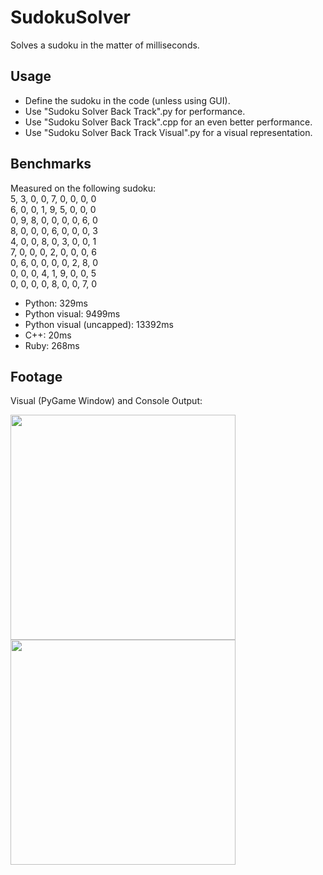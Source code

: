 # SudokuSolver
Solves a sudoku in the matter of milliseconds.

## Usage
- Define the sudoku in the code (unless using GUI).
- Use "Sudoku Solver Back Track".py for performance.
- Use "Sudoku Solver Back Track".cpp for an even better performance.
- Use "Sudoku Solver Back Track Visual".py for a visual representation.

## Benchmarks
Measured on the following sudoku:<br>
5, 3, 0, 0, 7, 0, 0, 0, 0<br>
6, 0, 0, 1, 9, 5, 0, 0, 0<br>
0, 9, 8, 0, 0, 0, 0, 6, 0<br>
8, 0, 0, 0, 6, 0, 0, 0, 3<br>
4, 0, 0, 8, 0, 3, 0, 0, 1<br>
7, 0, 0, 0, 2, 0, 0, 0, 6<br>
0, 6, 0, 0, 0, 0, 2, 8, 0<br>
0, 0, 0, 4, 1, 9, 0, 0, 5<br>
0, 0, 0, 0, 8, 0, 0, 7, 0<br>

- Python: 329ms
- Python visual: 9499ms
- Python visual (uncapped): 13392ms
- C++: 20ms
- Ruby: 268ms

## Footage
Visual (PyGame Window) and Console Output:

<img src="https://i.imgur.com/RYKOPOY.gif" align="left" height="360" width="360" >
<img src="https://i.imgur.com/rjAfsne.png" align="left" height="360" width="360" >
